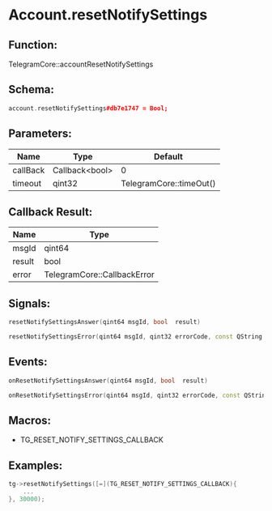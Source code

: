 # Account.resetNotifySettings

## Function:

TelegramCore::accountResetNotifySettings

## Schema:

```c++
account.resetNotifySettings#db7e1747 = Bool;
```
## Parameters:

|Name|Type|Default|
|----|----|-------|
|callBack|Callback&lt;bool&gt;|0|
|timeout|qint32|TelegramCore::timeOut()|

## Callback Result:

|Name|Type|
|----|----|
|msgId|qint64|
|result|bool|
|error|TelegramCore::CallbackError|

## Signals:

```c++
resetNotifySettingsAnswer(qint64 msgId, bool  result)
```
```c++
resetNotifySettingsError(qint64 msgId, qint32 errorCode, const QString &errorText)
```

## Events:

```c++
onResetNotifySettingsAnswer(qint64 msgId, bool  result)
```
```c++
onResetNotifySettingsError(qint64 msgId, qint32 errorCode, const QString &errorText)
```

## Macros:

* TG_RESET_NOTIFY_SETTINGS_CALLBACK

## Examples:

```c++
tg->resetNotifySettings([=](TG_RESET_NOTIFY_SETTINGS_CALLBACK){
    ...
}, 30000);
```
